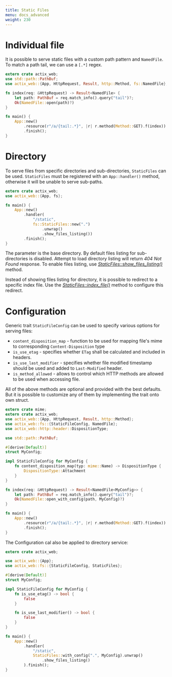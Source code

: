 ```yaml
---
title: Static Files
menu: docs_advanced
weight: 230
---
```


# Individual file

It is possible to serve static files with a custom path pattern and `NamedFile`. To
match a path tail, we can use a `[.*]` regex.

```rust
extern crate actix_web;
use std::path::PathBuf;
use actix_web::{App, HttpRequest, Result, http::Method, fs::NamedFile};

fn index(req: &HttpRequest) -> Result<NamedFile> {
    let path: PathBuf = req.match_info().query("tail")?;
    Ok(NamedFile::open(path)?)
}

fn main() {
    App::new()
        .resource(r"/a/{tail:.*}", |r| r.method(Method::GET).f(index))
        .finish();
}
```

# Directory

To serve files from specific directories and sub-directories, `StaticFiles` can be used.
`StaticFiles` must be registered with an `App::handler()` method, otherwise
it will be unable to serve sub-paths.

```rust
extern crate actix_web;
use actix_web::{App, fs};

fn main() {
    App::new()
        .handler(
            "/static",
            fs::StaticFiles::new(".")
                .unwrap()
                .show_files_listing())
        .finish();
}
```

The parameter is the base directory. By default files listing for sub-directories
is disabled. Attempt to load directory listing will return *404 Not Found* response.
To enable files listing, use
[*StaticFiles::show_files_listing()*](../../actix-web/actix_web/fs/struct.StaticFiles.html#method.show_files_listing)
method.

Instead of showing files listing for directory, it is possible to redirect
to a specific index file. Use the
[*StaticFiles::index_file()*](../../actix-web/actix_web/fs/struct.StaticFiles.html#method.index_file)
method to configure this redirect.

# Configuration

Generic trait `StaticFileConfig` can be used to specify various options
for serving files:

- `content_disposition_map` - function to be used for mapping file's mime to corresponding `Content-Disposition` type
- `is_use_etag` - specifies whether `ETag` shall be calculated and included in headers.
- `is_use_last_modifier` - specifies whether file modified timestamp should be used and added to `Last-Modified` header.
- `is_method_allowed` - allows to control which HTTP methods are allowed to be used when accessing file.

All of the above methods are optional and provided with the best defaults.
But it is possible to customize any of them by implementing the trait onto own struct.

```rust
extern crate mime;
extern crate actix_web;
use actix_web::{App, HttpRequest, Result, http::Method};
use actix_web::fs::{StaticFileConfig, NamedFile};
use actix_web::http::header::DispositionType;

use std::path::PathBuf;

#[derive(Default)]
struct MyConfig;

impl StaticFileConfig for MyConfig {
    fn content_disposition_map(typ: mime::Name) -> DispositionType {
        DispositionType::Attachment
    }
}

fn index(req: &HttpRequest) -> Result<NamedFile<MyConfig>> {
    let path: PathBuf = req.match_info().query("tail")?;
    Ok(NamedFile::open_with_config(path, MyConfig)?)
}

fn main() {
    App::new()
        .resource(r"/a/{tail:.*}", |r| r.method(Method::GET).f(index))
        .finish();
}
```

The Configuration cal also be applied to directory service:

```rust
extern crate actix_web;

use actix_web::{App};
use actix_web::fs::{StaticFileConfig, StaticFiles};

#[derive(Default)]
struct MyConfig;

impl StaticFileConfig for MyConfig {
    fn is_use_etag() -> bool {
        false
    }

    fn is_use_last_modifier() -> bool {
        false
    }
}

fn main() {
    App::new()
        .handler(
            "/static",
            StaticFiles::with_config(".", MyConfig).unwrap()
                .show_files_listing()
        ).finish();
}
```
